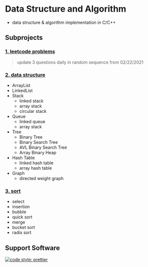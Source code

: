 # Data Structure and Algorithm
- data structure &amp; algorithm implementation in C/C++
## Subprojects
### [1. leetcode problems](./leetcode)
> update 3 questions daily in random sequence from 02/22/2021
### [2. data structure](./data-structure)
- ArrayList
- LinkedList
- Stack
	- linked stack
	- array stack
	- circular stack
- Queue
	- linked queue
	- array stack
- Tree
	- Binary Tree
	- Binary Search Tree
	- AVL Binary Search Tree
	- Array Binary Heap
- Hash Table
	- linked hash table
	- array hash table
- Graph
	- directed weight graph
### [3. sort](./sort-algorithm)
- select
- insertion
- bubble
- quick sort
- merge
- bucket sort
- radix sort
## Support Software
[![code style: prettier](https://img.shields.io/badge/code_style-prettier-ff69b4.svg?style=flat-square)](https://github.com/prettier/prettier)
